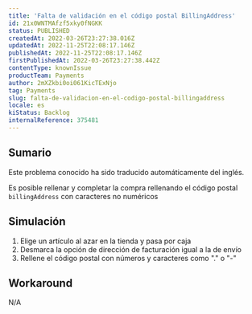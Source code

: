 ```yaml
---
title: 'Falta de validación en el código postal BillingAddress'
id: 21x0WNTMAfzf5xky0fNGKK
status: PUBLISHED
createdAt: 2022-03-26T23:27:38.016Z
updatedAt: 2022-11-25T22:08:17.146Z
publishedAt: 2022-11-25T22:08:17.146Z
firstPublishedAt: 2022-03-26T23:27:38.442Z
contentType: knownIssue
productTeam: Payments
author: 2mXZkbi0oi061KicTExNjo
tag: Payments
slug: falta-de-validacion-en-el-codigo-postal-billingaddress
locale: es
kiStatus: Backlog
internalReference: 375481
---
```


## Sumario

<div class="alert alert-info">
  <p>Este problema conocido ha sido traducido automáticamente del inglés.</p>
</div>


Es posible rellenar y completar la compra rellenando el código postal `billingAddress` con caracteres no numéricos



## Simulación



1. Elige un artículo al azar en la tienda y pasa por caja
2. Desmarca la opción de dirección de facturación igual a la de envío
3. Rellene el código postal con números y caracteres como "." o "-"



## Workaround


N/A

